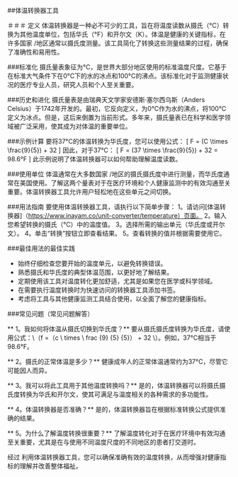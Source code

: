 ##体温转换器工具

＃＃＃ 定义
体温转换器是一种必不可少的工具，旨在将温度读数从摄氏（°C）转换为其他温度单位，包括华氏（°F）和开尔文（K）。体温是健康的关键指标，在许多国家 /地区通常以摄氏度测量。该工具简化了转换这些测量结果的过程，确保了准确性和易用性。

###标准化
摄氏量表象征为°C，是世界大部分地区使用的标准温度尺度。它基于在标准大气条件下在0°C下的水的冰点和100°C的沸点。该标准化对于监测健康状况的医疗专业人员，研究人员和个人至关重要。

###历史和进化
摄氏量表是由瑞典天文学家安德斯·塞尔西乌斯（Anders Celsius）于1742年开发的。最初，它反向定义，为0°C作为水的沸点，将100°C定义为冰点。但是，这后来倒置为当前形式。多年来，摄氏量表已在科学和医学领域被广泛采用，使其成为对体温的重要单位。

###示例计算
要将37°C的体温转换为华氏度，您可以使用公式：
\[ F = (C \times \frac{9}{5}) + 32 \]
因此，对于37°C：
\[ F = (37 \times \frac{9}{5}) + 32 = 98.6°F \]
此示例说明了体温转换器可以如何帮助理解温度读数。

###使用单位
体温通常在大多数国家 /地区的摄氏摄氏度中进行测量，而华氏度通常在美国使用。了解这两个量表对于在医疗环境和个人健康监测中的有效沟通至关重要。体温转换器工具允许用户轻松地在这些单元之间切换。

###用法指南
要使用体温转换器工具，请执行以下简单步骤：
1。请访问[体温转换器]（https://www.inayam.co/unit-converter/temperature）页面。
2。输入您希望转换的摄氏（°C）中的温度值。
3。选择所需的输出单元（华氏度或开尔文）。
4。单击“转换”按钮立即查看结果。
5。查看转换的值并根据需要使用它。

###最佳用法的最佳实践
- 始终仔细检查您要开始的温度单元，以避免转换错误。
- 熟悉摄氏和华氏度的典型体温范围，以更好地了解结果。
- 定期使用该工具对温度转化更加舒适，尤其是如果您在医学或科学领域。
- 在需要执行温度转换时为快速访问的转换器工具添加书签。
- 考虑将工具与其他健康监测工具结合使用，以全面了解您的健康指标。

###常见问题（常见问题解答）

** 1。我如何将体温从摄氏切换到华氏度？**
要从摄氏摄氏度转换为华氏度，请使用公式：\（f =（c \ times \ frac {9} {5} {5}） + 32 \）。例如，37°C相当于98.6°F。

** 2。摄氏的正常体温是多少？**
健康成年人的正常体温通常约为37°C，尽管它可能因人而异。

** 3。我可以将此工具用于其他温度转换吗？**
是的，体温转换器可以将摄氏摄氏度转换为华氏和开尔文，使其可满足与温度相关的各种需求的多功能性。

** 4。体温转换器是否准确？**
是的，体温转换器旨在根据标准转换公式提供准确的结果。

** 5。为什么了解温度转换很重要？**
了解温度转化对于在医疗环境中有效沟通至关重要，尤其是在与使用不同温度尺度的不同地区的患者打交道时。

经过 利用体温转换器工具，您可以确保准确有效的温度转换，从而增强对健康指标的理解并改善整体福祉。